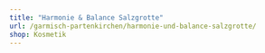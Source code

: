```yaml
---
title: "Harmonie & Balance Salzgrotte"
url: /garmisch-partenkirchen/harmonie-und-balance-salzgrotte/
shop: Kosmetik
---
```

